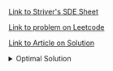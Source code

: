 [Link to Striver's SDE Sheet](https://takeuforward.org/interviews/strivers-sde-sheet-top-coding-interview-problems/)

[Link to problem on Leetcode](https://leetcode.com/problems/course-schedule/)

[Link to Article on Solution](https://takeuforward.org/data-structure/detect-a-cycle-in-directed-graph-using-dfs/)

<details><summary>Optimal Solution</summary>

Optimal Solution: TC = `O(V + E)`, SC = `O(2 * V)`

Runtime: `24 ms`, faster than `86.17%`. <br>
Memory Usage: `14.4 MB`, less than `35.54%` .


<details><summary>Clean Code</summary>

![](https://github.com/archishmanghos/code-images/blob/master/Leetcode/207-DFS.png)

</details>

</details>